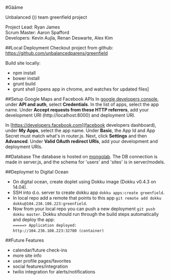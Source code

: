 #Gäāme

Unbalanced ()) team greenfield project

Project Lead: Ryan James  
Scrum Master: Aaron Spafford  
Developers: Kevin Aujla, Renan Deswarte, Alex Kim

##Local Deployment
Checkout project from github: https://github.com/unbalancedparens/greenfield

Build site locally:

* npm install
* bower install
* grunt build
* grunt shell [opens app in chrome, and watches for updated files]

##Setup Google Maps and Facebook APIs
In [google developers console](https://console.developers.google.com), under **API and auth**, select **Credentials**. In the list of apps, select the app name. Under **Accept requests from these HTTP referrers**, add your development URI (http://localhost:8000) and deployment URI.

In [https://developers.facebook.com](facebook developers dashboard), under **My Apps**, select the app name. Under **Basic**, the App Id and App Secret must match what's in router.js. Next, click **Settings** and then **Advanced**. Under **Valid OAuth redirect URIs**, add your development and deployment URIs.

##Database
The database is hosted on [mongolab](https://mongolab.com/). The DB connection is made in server.js, and the schema for 'users' and 'sites' is in server/models.

##Deploymet to Digital Ocean
* On digital ocean, create doplet using Dokku image (Dokku v0.4.3 on 14.04). 
* SSH into d.o. server to create dokku app `dokku apps:create greenfield`. 
* In local repo add a remote that points to this app `git remote add dokku dokku@104.236.108.223:greenfield`. 
* Now from your local repo you can push a new deployment `git push dokku master`. Dokku should run through the build steps automatically and deploy the app:  
`=====> Application deployed:`  
`http://104.236.108.223:32780 (container)`

##Future Features
* calendar/future check-ins
* more site info
* user profile pages/favorites
* social features/integration
* twilio integration for alerts/notifications




